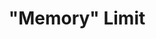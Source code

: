 ---
layout: single
title: >
  "Memory" Limit
summary: 
description: >
  When evaluating an limit, often the limit expression (e.g., \(\lim_{x \to x_0}\)) repeatedly. A "memory" command <code>\memlim</code> allows for the full limit expression to be typed once when it first appears and abbreviated thereafter. In particular, there are two versions of <code>\memlim</code>: a starred version <code>\memlim*[&lt;lower&gt;]</code> records the lower expression <code>&lt;lower&gt;</code> into memory. From then on, the unstarred version <code>\memlim</code> will insert a limit with the recorded lower expression. In addition to saving time typing, <code>\memlim</code> simplifies the LaTeX code, so it is easier to edit and find mistakes. 
  
  <p>WARNING: Be careful while using this command because each time the starred version is called, it changes the definition for all of the unstarred versions until the next starred version. Thus, if you add <code>\memlim*</code> into the middle of text where you are already using  <code>\memlim</code> with a different definition, you can unintentionally change the rendered equations. For this reason, I restrict the usage of each remembered command to a single equation.</p>
definition: |- 
  % The 'xparse' package provides \NewDocumentCommand
  \usepackage{xparse}
  \NewDocumentCommand{\memlim}{sO{}}{%
      \IfBooleanT{#1}%
      {% If a star
          % "\gdef" is used to define a global macro.
          \gdef\memlimsubscript{_{#2}}%
      }
      \lim\memlimsubscript
  }
examples:
  - code_displayed: |-
      \memlim*[x_0 \to 5] 
        \frac{(x+1)(x-5)}{(x-2)(x-5)} 
        = \memlim \frac{x+1}{x-2} 
        = 2
    code_rendered: |
      \begin{aligned}
      \lim_{x_0 \to 5} &\frac{(x+1)(x-5)}{(x-2)(x-5)} \\
        &= \lim_{x_0 \to 5} \frac{x+1}{x-2} \\
        &= 2
      \end{aligned}
---